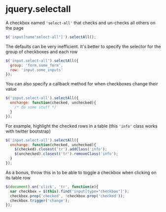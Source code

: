 jquery.selectall
================

A checkbox named ```'select-all'``` that checks and un-checks all others on the page

```javascript
$('input[name"select-all"]').selectAll();
```

The defaults can be very inefficient. It's better to specify the selector for the group of checkboxes and each row

```javascript
$('input.select-all').selectAll({
  group: 'form.some_form',
  row: 'input.some_inputs'
});
```

You can also specify a callback method for when checkboxes change their value

```javascript
$('input.select-all').selectAll({
  onchange: function(checked, unchecked){
    /* do some stuff */
  }
});
```

For example, highlight the checked rows in a table (this ```'info'``` class works with twitter bootstrap)

```javascript
$('input.select-all').selectAll({
  onchange: function(checked, unchecked){
    $(checked).closest('tr').addClass('info');
    $(unchecked).closest('tr').removeClass('info');
  }
});
```

As a bonus, throw this in to be able to toggle a checkbox when clicking on its table row

```javascript
$(document).on('click', 'tr', function(e){
  var checkbox = $(this).find('input[type="checkbox"]');
  checkbox.prop('checked', !checkbox.prop('checked'));
  checkbox.trigger('change');
});
```